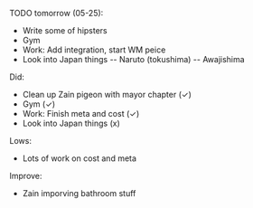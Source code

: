 TODO tomorrow (05-25):
- Write some of hipsters
- Gym
- Work: Add integration, start WM peice
- Look into Japan things
-- Naruto (tokushima)
-- Awajishima 


Did:
- Clean up Zain pigeon with mayor chapter (✓)
- Gym (✓)
- Work: Finish meta and cost (✓)
- Look into Japan things (x)

Lows:
- Lots of work on cost and meta

Improve:
- Zain imporving bathroom stuff